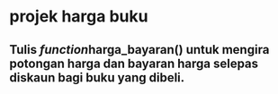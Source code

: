 # projek harga buku
<h2>Tulis <i>function</i><b>harga_bayaran()</b> untuk mengira potongan harga dan bayaran harga selepas diskaun bagi buku yang dibeli.</h2>
